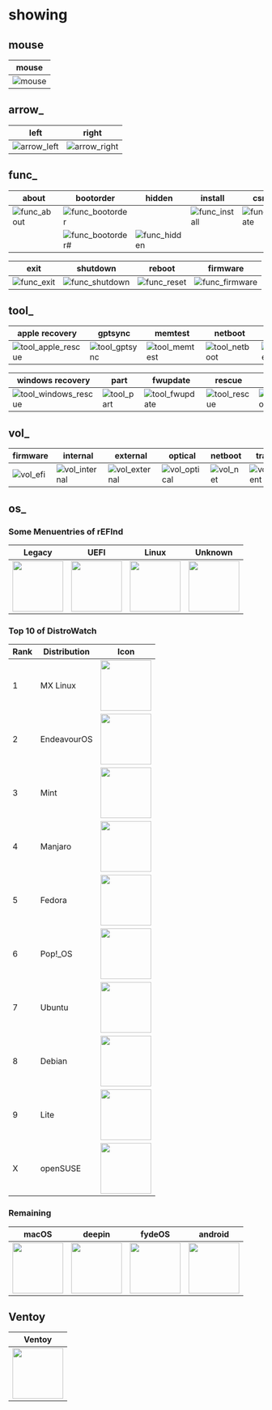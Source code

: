 # showing

## mouse
|mouse|
|--|
|![mouse](mouse.png)|

## arrow_
left|right
--|--
![arrow_left](arrow_left.png)|![arrow_right](arrow_right.png)

## func_
about|bootorder|hidden|install|csr rotate
--|--|--|--|--
![func_about](func_about.png)|![func_bootorder](func_bootorder.png)| |![func_install](func_install.png)|![func_csr_rotate](func_csr_rotate.png)
| |![func_bootorder#](func_bootorder1.png)|![func_hidden](func_hidden.png)| | |

exit|shutdown|reboot|firmware
--|--|--|--
![func_exit](func_exit.png)|![func_shutdown](func_shutdown.png)|![func_reset](func_reset.png)|![func_firmware](func_firmware.png)

## tool_
apple recovery|gptsync|memtest|netboot|shell
--|--|--|--|--
![tool_apple_rescue](tool_apple_rescue.png)|![tool_gptsync](tool_gptsync.png)|![tool_memtest](tool_memtest.png)|![tool_netboot](tool_netboot.png)|![tool_shell](tool_shell.png)

windows recovery|part|fwupdate|rescue|mok tool
--|--|--|--|--
![tool_windows_rescue](tool_windows_rescue.png)|![tool_part](tool_part.png)|![tool_fwupdate](tool_fwupdate.png)|![tool_rescue](tool_rescue.png)|![tool_mok_tool](tool_mok_tool.png)

## vol_
firmware|internal|external|optical|netboot|transparent
--|--|--|--|--|--
![vol_efi](vol_efi.png)|![vol_internal](vol_internal.png)|![vol_external](vol_external.png)|![vol_optical](vol_optical.png)|![vol_net](vol_net.png)|![vol_transparent](vol_transparent.png)

## os_
### Some Menuentries of rEFInd
Legacy|UEFI|Linux|Unknown
--|--|--|--
<img src="os_legacy.png" width="100px">|<img src="os_uefi.png" width="100px">|<img src="os_linux.png" width="100px">|<img src="os_unknown.png" width="100px">

### Top 10 of DistroWatch
Rank|Distribution|Icon
--|--|--
1|MX Linux|<img src="os_MX.png" width="100px">
2|EndeavourOS|<img src="os_EndeavourOS.png" width="100px">
3|Mint|<img src="os_mint.png" width="100px">
4|Manjaro|<img src="os_manjaro.png" width="100px">
5|Fedora|<img src="os_fedora.png" width="100px">
6|Pop!_OS|<img src="os_pop!.png" width="100px">
7|Ubuntu|<img src="os_ubuntu.png" width="100px">
8|Debian|<img src="os_debian.png" width="100px">
9|Lite|<img src="os_lite.png" width="100px">
X|openSUSE|<img src="os_opensuse.png" width="100px">

### Remaining
macOS|deepin|fydeOS|android
--|--|--|--
<img src="os_mac.png" width="100px">|<img src="os_deepin.png" width="100px">|<img src="os_fydeos.png" width="100px">|<img src="os_android.png" width="100px">

## Ventoy
|Ventoy|
|--|
|<img src="Ventoy.png" width="100px">|
